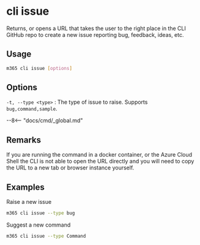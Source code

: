 # cli issue

Returns, or opens a URL that takes the user to the right place in the CLI GitHub repo to create a new issue reporting bug, feedback, ideas, etc.

## Usage

```sh
m365 cli issue [options]
```

## Options

`-t, --type <type>`
: The type of issue to raise. Supports `bug,command,sample`.

--8<-- "docs/cmd/_global.md"

## Remarks

If you are running the command in a docker container, or the Azure Cloud Shell the CLI is not able to open the URL directly and you will need to copy the URL to a new tab or browser instance yourself.

## Examples

Raise a new issue

```sh
m365 cli issue --type bug
```

Suggest a new command

```sh
m365 cli issue --type Command
```
